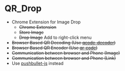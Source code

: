 # QR_Drop
* Chrome Extension for Image Drop
    * ~~Chrome Extension~~
    * ~~Store Image~~
    * ~~Drop Image~~ Add to right-click menu
* ~~Browser Based QR Decoding (Use [qcode-decoder](https://github.com/cirocosta/qcode-decoder))~~
* ~~Browser Based QR Encoder (Use [qr-code](https://github.com/MatthewMueller/qr-code))~~
* ~~Communication between browser and Phone (Image)~~
* ~~Communication between browser and Phone (Link)~~
* Use [pushbullet-js](https://github.com/alexschneider/pushbullet-js)
instead
